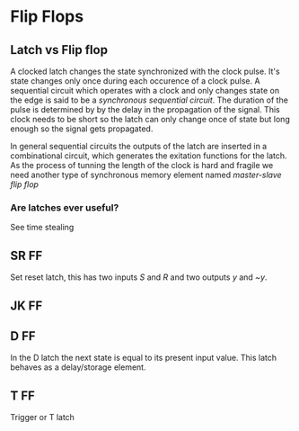 # Flip Flops

## Latch vs Flip flop

A clocked latch changes the state synchronized with the clock pulse. It's state
changes only once during each occurence of a clock pulse. A sequential circuit
which operates with a clock and only changes state on the edge is said to be a
_synchronous sequential circuit_. The duration of the pulse is determined by
by the delay in the propagation of the signal. This clock needs to be short 
so the latch can only change once of state but long enough so the signal gets
propagated.

In general sequential circuits the outputs of the latch are inserted in a
combinational circuit, which generates the exitation functions for the latch.
As the process of tunning the length of the clock is hard and fragile we need
another type of synchronous memory element named _master-slave flip flop_


### Are latches ever useful?

See time stealing

## SR FF

Set reset latch, this has two inputs _S_ and _R_ and two outputs _y_ and _~y_.

## JK FF

## D FF

In the D latch the next state is equal to its present input value. This latch
behaves as a delay/storage element.

## T FF

Trigger or T latch